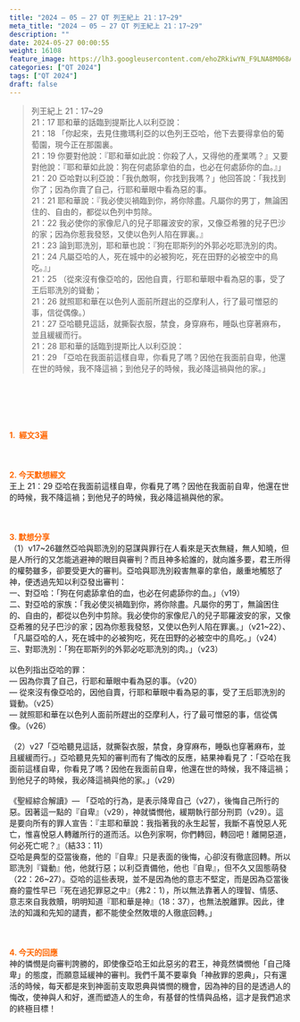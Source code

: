 ```yaml
---
title: "2024 – 05 – 27 QT 列王紀上 21：17~29"
meta_title: "2024 – 05 – 27 QT 列王紀上 21：17~29"
description: ""
date: 2024-05-27 00:00:55
weight: 16108
feature_image: https://lh3.googleusercontent.com/ehoZRkiwYN_F9LNA8M068AYxt73EavCZno-PD1cJRuf5BbSkQVUWr3gNEbt5kSs28Pb_Elg17kSrtf9ybWvojWoMV6I4tPM3vGRGDq6GkKkPdL2Gut4QAIw4-uykKUAtNiKgQKntvsU=w800
categories: ["QT 2024"]
tags: ["QT 2024"]
draft: false
---
```


<blockquote>列王紀上 21：17~29<br />
21：17 耶和華的話臨到提斯比人以利亞說：<br />
21：18 「你起來，去見住撒瑪利亞的以色列王亞哈，他下去要得拿伯的葡萄園，現今正在那園裏。<br />
21：19 你要對他說：『耶和華如此說：你殺了人，又得他的產業嗎？』又要對他說：『耶和華如此說：狗在何處舔拿伯的血，也必在何處舔你的血。』」<br />
21：20 亞哈對以利亞說：「我仇敵啊，你找到我嗎？」他回答說：「我找到你了；因為你賣了自己，行耶和華眼中看為惡的事。<br />
21：21 耶和華說：『我必使災禍臨到你，將你除盡。凡屬你的男丁，無論困住的、自由的，都從以色列中剪除。<br />
21：22 我必使你的家像尼八的兒子耶羅波安的家，又像亞希雅的兒子巴沙的家；因為你惹我發怒，又使以色列人陷在罪裏。』<br />
21：23 論到耶洗別，耶和華也說：『狗在耶斯列的外郭必吃耶洗別的肉。<br />
21：24 凡屬亞哈的人，死在城中的必被狗吃，死在田野的必被空中的鳥吃。』」<br />
21：25 （從來沒有像亞哈的，因他自賣，行耶和華眼中看為惡的事，受了王后耶洗別的聳動；<br />
21：26 就照耶和華在以色列人面前所趕出的亞摩利人，行了最可憎惡的事，信從偶像。）<br />
21：27 亞哈聽見這話，就撕裂衣服，禁食，身穿麻布，睡臥也穿著麻布，並且緩緩而行。<br />
21：28 耶和華的話臨到提斯比人以利亞說：<br />
21：29 「亞哈在我面前這樣自卑，你看見了嗎？因他在我面前自卑，他還在世的時候，我不降這禍；到他兒子的時候，我必降這禍與他的家。」</blockquote><br />
&nbsp;<br />
<br />
&nbsp;<br />
<br />
<span style="color: #ff6600;"><strong>1.  經文3遍</strong></span><br />
<br />
&nbsp;<br />
<br />
<span style="color: #ff6600;"><strong>2. 今天默想經文<br />
</strong></span>王上 21：29 亞哈在我面前這樣自卑，你看見了嗎？因他在我面前自卑，他還在世的時候，我不降這禍；到他兒子的時候，我必降這禍與他的家。<br />
<br />
&nbsp;<br />
<br />
<strong><span style="color: #ff6600;">3. 默想分享<br />
</span></strong>（1）v17~26雖然亞哈與耶洗別的惡謀與罪行在人看來是天衣無縫，無人知曉，但是人所行的又怎能逃避神的眼目與審判？而且神多給誰的，就向誰多要，君王所得的權勢雖多，卻要受更大的審判。亞哈與耶洗別殺害無辜的拿伯，嚴重地觸怒了神，便透過先知以利亞發出審判：<br />
一、對亞哈：「狗在何處舔拿伯的血，也必在何處舔你的血。」（v19）<br />
二、對亞哈的家族：「我必使災禍臨到你，將你除盡。凡屬你的男丁，無論困住的、自由的，都從以色列中剪除。我必使你的家像尼八的兒子耶羅波安的家，又像亞希雅的兒子巴沙的家；因為你惹我發怒，又使以色列人陷在罪裏。」（v21~22）、「凡屬亞哈的人，死在城中的必被狗吃，死在田野的必被空中的鳥吃。」（v24）<br />
三、對耶洗別：「狗在耶斯列的外郭必吃耶洗別的肉。」（v23）<br />
<br />
以色列指出亞哈的罪：<br />
— 因為你賣了自己，行耶和華眼中看為惡的事。（v20）<br />
— 從來沒有像亞哈的，因他自賣，行耶和華眼中看為惡的事，受了王后耶洗別的聳動。（v25）<br />
— 就照耶和華在以色列人面前所趕出的亞摩利人，行了最可憎惡的事，信從偶像。（v26）<br />
<br />
（2）v27「亞哈聽見這話，就撕裂衣服，禁食，身穿麻布，睡臥也穿著麻布，並且緩緩而行。」亞哈聽見先知的審判而有了悔改的反應，結果神看見了：「亞哈在我面前這樣自卑，你看見了嗎？因他在我面前自卑，他還在世的時候，我不降這禍；到他兒子的時候，我必降這禍與他的家。」（v29）<br />
<br />
《聖經綜合解讀》— 「亞哈的行為，是表示降卑自己（v27），後悔自己所行的惡。因著這一點的『自卑』（v29），神就憐憫他，緩期執行部分刑罰（v29）。這是要向所有的罪人宣告：『主耶和華說：我指著我的永生起誓，我斷不喜悅惡人死亡，惟喜悅惡人轉離所行的道而活。以色列家啊，你們轉回，轉回吧！離開惡道，何必死亡呢？』（結33：11）<br />
亞哈是典型的亞當後裔，他的『自卑』只是表面的後悔，心卻沒有徹底回轉。所以耶洗別『聳動』他，他就行惡；以利亞責備他，他也『自卑』，但不久又固態萌發（22：26~27）。亞哈的這些表現，並不是因為他的意志不堅定，而是因為亞當後裔的靈性早已『死在過犯罪惡之中』（弗2：1），所以無法靠著人的理智、情感、意志來自我救贖，明明知道『耶和華是神』（18：37），也無法脫離罪。因此，律法的知識和先知的譴責，都不能使全然敗壞的人徹底回轉。」<br />
<br />
&nbsp;<br />
<br />
<strong style="font-size: inherit;"><span style="color: #ff6600;">4. 今天的回應<br />
</span></strong>神的憐憫是向審判誇勝的，即使像亞哈王如此惡劣的君王，神竟然憐憫他「自己降卑」的態度，而願意延緩神的審判。我們千萬不要辜負「神赦罪的恩典」，只有還活的時候，每天都是來到神面前支取恩典與憐憫的機會，因為神的目的是透過人的悔改，使神與人和好，進而塑造人的生命，有基督的性情與品格，這才是我們追求的終極目標！<br />
<br />
&nbsp;<br />
<br />
&nbsp;<br />
<br />
&nbsp;<br />
<br />
<audio style="display: none;" controls="controls"></audio><br />
<br />
<audio style="display: none;" controls="controls"></audio><br />
<br />
<audio style="display: none;" controls="controls"></audio><br />
<br />
<audio style="display: none;" controls="controls"></audio><br />
<br />
<audio style="display: none;" controls="controls"></audio>
        